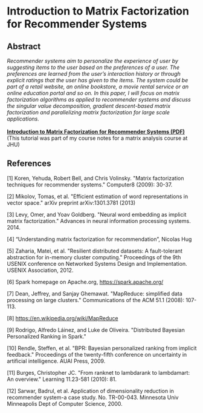 <h1>Introduction to Matrix Factorization for Recommender Systems</h1>
<h2>Abstract</h2>
<i>Recommender systems aim to personalize the experience of user by suggesting items to the user based on the preferences of a user. The preferences are learned from the user’s interaction history or through explicit ratings that the user has given to the items. The system could be part of a retail website, an online bookstore, a movie rental service or an online education portal and so on. In this paper, I will focus on matrix factorization algorithms as applied to recommender systems and discuss the singular value decomposition, gradient descent-based matrix factorization and parallelizing matrix factorization for large scale applications.</i>
<br><br>
<b><a href="https://github.com/shah314/matrix-factorization/raw/master/matrix-factorization-recommender-systems.pdf">Introduction to Matrix Factorization for Recommender Systems (PDF)</a></b>
<br>
(This tutorial was part of my course notes for a matrix analysis course at JHU)
<h2>References</h2>

[1] Koren, Yehuda, Robert Bell, and Chris Volinsky. "Matrix factorization techniques for recommender systems." Computer8 (2009): 30-37.

[2] Mikolov, Tomas, et al. "Efficient estimation of word representations in vector space." arXiv preprint arXiv:1301.3781 (2013)

[3] Levy, Omer, and Yoav Goldberg. "Neural word embedding as implicit matrix factorization." Advances in neural information processing systems. 2014.

[4] “Understanding matrix factorization for recommendation”, Nicolas Hug

[5] Zaharia, Matei, et al. "Resilient distributed datasets: A fault-tolerant abstraction for in-memory cluster computing." Proceedings of the 9th USENIX conference on Networked Systems Design and Implementation. USENIX Association, 2012.

[6] Spark homepage on Apache.org, https://spark.apache.org/

[7] Dean, Jeffrey, and Sanjay Ghemawat. "MapReduce: simplified data processing on large clusters." Communications of the ACM 51.1 (2008): 107-113.

[8] https://en.wikipedia.org/wiki/MapReduce

[9] Rodrigo, Alfredo Láinez, and Luke de Oliveira. "Distributed Bayesian Personalized Ranking in Spark."

[10] Rendle, Steffen, et al. "BPR: Bayesian personalized ranking from implicit feedback." Proceedings of the twenty-fifth conference on uncertainty in artificial intelligence. AUAI Press, 2009.

[11] Burges, Christopher JC. "From ranknet to lambdarank to lambdamart: An overview." Learning 11.23-581 (2010): 81.

[12] Sarwar, Badrul, et al. Application of dimensionality reduction in recommender system-a case study. No. TR-00-043. Minnesota Univ Minneapolis Dept of Computer Science, 2000.

